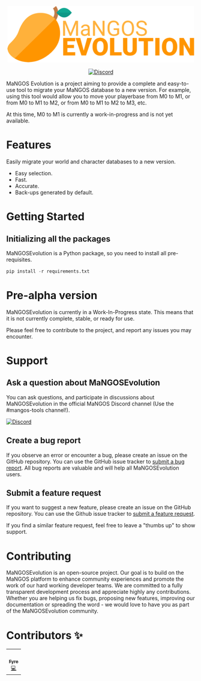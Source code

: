 <p align="center">

  <a href="https://github.com/i-am-fyre/MaNGOSEvolution" target="_blank">
    <img alt="mangos-evolution-banner" height="150" alt="Mangos Evolution Banner" src="/img/logo/banner/mangos_evolution_banner.svg"/>
  </a>
</p>
<p align="center">
  <a href="https://discord.gg/CzXcBXq">
    <img src="https://img.shields.io/discord/286167585270005763?label=Discord&logo=Discord&logoColor=ffffff&style=for-the-badge" alt="Discord">
  </a>
</p>
 
MaNGOS Evolution is a project aiming to provide a complete and easy-to-use tool to migrate your MaNGOS database to a new version. For example, using this tool would allow you to move your playerbase from M0 to M1, or from M0 to M1 to M2, or from M0 to M1 to M2 to M3, etc.

At this time, M0 to M1 is currently a work-in-progress and is not yet available.

# Features

Easily migrate your world and character databases to a new version.

- Easy selection.
- Fast.
- Accurate.
- Back-ups generated by default.

# Getting Started

## Initializing all the packages

MaNGOSEvolution is a Python package, so you need to install all pre-requisites.

```python
pip install -r requirements.txt
```

# Pre-alpha version

MaNGOSEvolution is currently in a Work-In-Progress state. This means that it is not currently complete, stable, or ready for use.

Please feel free to contribute to the project, and report any issues you may encounter.

# Support

## Ask a question about MaNGOSEvolution

You can ask questions, and participate in discussions about MaNGOSEvolution in the official MaNGOS Discord channel (Use the #mangos-tools channel!).

<a href="https://discord.gg/CzXcBXq">
<img src="https://img.shields.io/discord/286167585270005763?label=Discord&logo=Discord&logoColor=ffffff&style=for-the-badge" alt="Discord">
</a>

## Create a bug report

If you observe an error or encounter a bug, please create an issue on the GitHub repository. You can use the GitHub issue tracker to [submit a bug report](https://github.com/i-am-fyre/MaNGOSEvolution/issues/new?assignees=&labels=type%3A%20bug&template=bug_report.md&title=). All bug reports are valuable and will help all MaNGOSEvolution users.


## Submit a feature request

If you want to suggest a new feature, please create an issue on the GitHub repository. You can use the Github issue tracker to [submit a feature request](https://github.com/i-am-fyre/MaNGOSEvolution/issues/new?assignees=&labels=type%3A%20feature%20request&template=feature_request.md&title=).

If you find a similar feature request, feel free to leave a "thumbs up" to show support.

# Contributing

MaNGOSEvolution is an open-source project. Our goal is to build on the MaNGOS platform to enhance community experiences and promote the work of our hard working developer teams. We are committed to a fully transparent development process and appreciate highly any contributions. Whether you are helping us fix bugs, proposing new features, improving our documentation or spreading the word - we would love to have you as part of the MaNGOSEvolution community.

# Contributors ✨

<table>
  <tr>
    <td align="center"><a href="https://github.com/i-am-fyre/"><img src="https://avatars.githubusercontent.com/u/58180427?v=4?s=100" width="100px;" alt=""/><br /><sub><b>Fyre</b></sub></a><br /><a href="https://github.com/i-am-fyre/MaNGOSEvolution/commits?author=i-am-fyre" title="Code">💻</a></td>
  </tr>
</table>